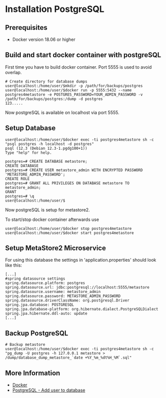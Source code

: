 # Installation PostgreSQL

## Prerequisites
- Docker version 18.06 or higher

## Build and start docker container with postgreSQL
First time you have to build docker container. Port 5555 is used to avoid overlap.
```bash=bash
# Create directory for database dumps
user@localhost:/home/user/$mkdir -p /path/for/backups/postgres
user@localhost:/home/user/$docker run -p 5555:5432 --name postgres4metastore -e POSTGRES_PASSWORD=YOUR_ADMIN_PASSWORD -v /path/for/backups/postgres:/dump -d postgres
123.....
```
Now postgreSQL is available on localhost via port 5555.

## Setup Database
```bash=bash
user@localhost:/home/user/$docker exec -ti postgres4metastore sh -c "psql postgres -h localhost -d postgres"
psql (12.3 (Debian 12.3-1.pgdg100+1))
Type "help" for help.

postgres=# CREATE DATABASE metastore;
CREATE DATABASE
postgres=# CREATE USER metastore_admin WITH ENCRYPTED PASSWORD 'METASTORE_ADMIN_PASSWORD';
CREATE ROLE
postgres=# GRANT ALL PRIVILEGES ON DATABASE metastore TO metastore_admin;
GRANT
postgres=# \q
user@localhost:/home/user/$
```
Now postgreSQL is setup for metastore2.

To start/stop docker container afterwards use
```bash=bash
user@localhost:/home/user/$docker stop postgres4metastore
user@localhost:/home/user/$docker start postgres4metastore
```
## Setup MetaStore2 Microservice
For using this database the settings in 'application.properties' should look like this:
```
[...]
#spring datasource settings
spring.datasource.platform: postgres
spring.datasource.url: jdbc:postgresql://localhost:5555/metastore
spring.datasource.username: metastore_admin
spring.datasource.password: METASTORE_ADMIN_PASSWORD
spring.datasource.driverClassName: org.postgresql.Driver
spring.jpa.database: POSTGRESQL
spring.jpa.database-platform: org.hibernate.dialect.PostgreSQLDialect
spring.jpa.hibernate.ddl-auto: update
[...]
```

## Backup PostgreSQL
```bash=bash
# Backup metastore
user@localhost:/home/user/$docker exec -ti postgres4metastore sh -c "pg_dump -U postgres -h 127.0.0.1 metastore > /dump/database_dump_metastore_`date +%Y_%m_%dt%H_%M`.sql"
```


## More Information

* [Docker](https://www.docker.com/)
* [PostgreSQL - Add user to database](https://medium.com/coding-blocks/creating-user-database-and-adding-access-on-postgresql-8bfcd2f4a91e)
